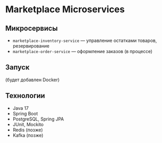 # Marketplace Microservices

## Микросервисы
- `marketplace-inventory-service` — управление остатками товаров, резервирование
- `marketplace-order-service` — оформление заказов (в процессе)

## Запуск
(будет добавлен Docker)

## Технологии
- Java 17
- Spring Boot
- PostgreSQL, Spring JPA
- JUnit, Mockito
- Redis (позже)
- Kafka (позже)